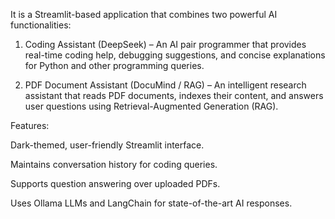 It is a Streamlit-based application that combines two powerful AI functionalities:

1. Coding Assistant (DeepSeek) – An AI pair programmer that provides real-time coding help, debugging suggestions, and concise explanations for Python and other programming queries.


2. PDF Document Assistant (DocuMind / RAG) – An intelligent research assistant that reads PDF documents, indexes their content, and answers user questions using Retrieval-Augmented Generation (RAG).



Features:

Dark-themed, user-friendly Streamlit interface.

Maintains conversation history for coding queries.

Supports question answering over uploaded PDFs.

Uses Ollama LLMs and LangChain for state-of-the-art AI responses.

